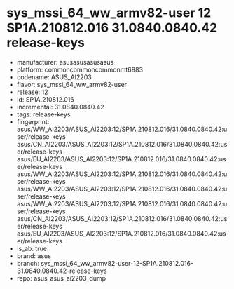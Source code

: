 # sys_mssi_64_ww_armv82-user 12 SP1A.210812.016 31.0840.0840.42 release-keys
- manufacturer: asusasusasusasus
- platform: commoncommoncommonmt6983
- codename: ASUS_AI2203
- flavor: sys_mssi_64_ww_armv82-user
- release: 12
- id: SP1A.210812.016
- incremental: 31.0840.0840.42
- tags: release-keys
- fingerprint: asus/WW_AI2203/ASUS_AI2203:12/SP1A.210812.016/31.0840.0840.42:user/release-keys
asus/CN_AI2203/ASUS_AI2203:12/SP1A.210812.016/31.0840.0840.42:user/release-keys
asus/EU_AI2203/ASUS_AI2203:12/SP1A.210812.016/31.0840.0840.42:user/release-keys
asus/WW_AI2203/ASUS_AI2203:12/SP1A.210812.016/31.0840.0840.42:user/release-keys
asus/WW_AI2203/ASUS_AI2203:12/SP1A.210812.016/31.0840.0840.42:user/release-keys
asus/WW_AI2203/ASUS_AI2203:12/SP1A.210812.016/31.0840.0840.42:user/release-keys
asus/CN_AI2203/ASUS_AI2203:12/SP1A.210812.016/31.0840.0840.42:user/release-keys
asus/EU_AI2203/ASUS_AI2203:12/SP1A.210812.016/31.0840.0840.42:user/release-keys
- is_ab: true
- brand: asus
- branch: sys_mssi_64_ww_armv82-user-12-SP1A.210812.016-31.0840.0840.42-release-keys
- repo: asus_asus_ai2203_dump

